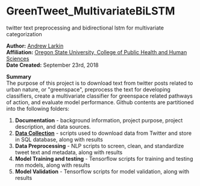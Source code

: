 # GreenTweet_MultivariateBiLSTM
twitter text preprocessing and bidirectional lstm for multivariate categorization

**Author:** [Andrew Larkin](https://www.linkedin.com/in/andrew-larkin-525ba3b5/) <br>
**Affiliation:** [Oregon State University, College of Public Health and Human Sciences](https://health.oregonstate.edu/) <br>
**Date Created:** September 23rd, 2018 <br>

**Summary** <br>
The purpose of this project is to download text from twitter posts related to urban nature, or "greenspace", preprocess the text for developing classifiers, create a multivariate classifier for greenspace related pathways of action, and evaluate model performance.  Github contents are partitioned into the following folders:

1) **Documentation** - background information, project purpose, project description, and data sources. <br>
2) [**Data Collection**](DataCollection) - scripts used to download data from Twitter and store in SQL database, along with results
3) **Data Preprocessing** - NLP scripts to screen, clean, and standardize tweet text and metadata, along with results
4) **Model Training and testing** - Tensorflow scripts for training and testing rnn models, along with results
5) **Model Validation** - Tensorflow scripts for model validation, along with results
